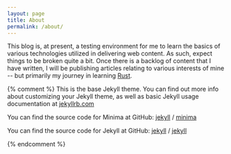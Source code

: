 ```yaml
---
layout: page
title: About
permalink: /about/
---
```


This blog is, at present, a testing environment for me to learn the basics of various technologies utilized in delivering web content. As such, expect things to be broken quite a bit. Once there is a backlog of content that I have written, I will be publishing articles relating to various interests of mine -- but primarily my journey in learning [Rust][rust].

[rust]: https://rust-lang.org
{% comment %}
This is the base Jekyll theme. You can find out more info about customizing your Jekyll theme, as well as basic Jekyll usage documentation at [jekyllrb.com](https://jekyllrb.com/)

You can find the source code for Minima at GitHub:
[jekyll][jekyll-organization] /
[minima](https://github.com/jekyll/minima)

You can find the source code for Jekyll at GitHub:
[jekyll][jekyll-organization] /
[jekyll](https://github.com/jekyll/jekyll)


[jekyll-organization]: https://github.com/jekyll
{% endcomment %}